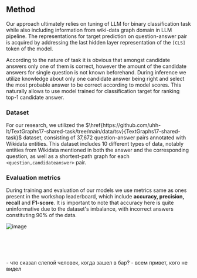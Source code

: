 ## Method

Our approach ultimately relies on tuning of LLM for binary classification task while also including information from wiki-data graph domain in LLM pipeline. The representations for target prediction on question-answer pair is acquired by addressing the last hidden layer representation of the $\texttt{[CLS]}$ token of the model. 

According to the nature of task it is obvious that amongst candidate answers only one of them is correct, however the amount of the candidate answers for single question is not known beforehand. During inference we utilize knowledge about only one candidate answer being right and select the most probable answer to be correct according to model scores. This naturally allows to use model trained for classification target for ranking top-1 candidate answer.



### Dataset

For our research, we utilized the $\href{https://github.com/uhh-lt/TextGraphs17-shared-task/tree/main/data/tsv}{TextGraphs17-shared-task}$ dataset, consisting of 37,672 question-answer pairs annotated with Wikidata entities. This dataset includes 10 different types of data, notably entities from Wikidata mentioned in both the answer and the corresponding question, as well as a shortest-path graph for each $\texttt{<question,} \texttt{candidate} \texttt{answer>}$ pair.


### Evaluation metrics

During training and evaluation of our models we use metrics same as ones present in the workshop leaderboard, which include $\textbf{accuracy, precision, recall}$  and $\textbf{F1-score}$. It is important to note that accuracy here is quite uninformative due to the dataset's imbalance, with incorrect answers constituting 90\% of the data.

![image](https://github.com/shredder67/text-graph/assets/78615928/71c1abe9-94ac-4d3a-b9b9-a5bf0abd89d9)


<br>

<br>

<br>

<br>
- что сказал слепой человек, когда зашел в бар?
- всем привет, кого не видел
